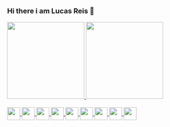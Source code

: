 ### Hi there i am Lucas Reis 👋


 <div>
  <a href="https://github.com/lucasreis10">
  <img height="180em" src="https://github-readme-stats.vercel.app/api?username=lucasreis10&show_icons=true&theme=dark&include_all_commits=true&count_private=true"/>
  <img height="180em" src="https://github-readme-stats.vercel.app/api/top-langs/?username=lucasreis10&layout=compact&langs_count=7&theme=dark"/>    
</div>
  
<div style="display: inline_block"><br>
  <img align="center" height="30" width="30" src="https://cdn.jsdelivr.net/gh/devicons/devicon/icons/javascript/javascript-original.svg" />
  <img align="center" height="30" width="30" src="https://cdn.jsdelivr.net/gh/devicons/devicon/icons/html5/html5-original.svg" />
  <img align="center" height="30" width="30" src="https://cdn.jsdelivr.net/gh/devicons/devicon/icons/css3/css3-original.svg" />
  <img align="center" height="30" width="30" src="https://cdn.jsdelivr.net/gh/devicons/devicon/icons/vuejs/vuejs-original.svg" />
  <img align="center" height="30" width="30" src="https://cdn.jsdelivr.net/gh/devicons/devicon/icons/react/react-original.svg" />
  <img align="center" height="30" width="30" src="https://cdn.jsdelivr.net/gh/devicons/devicon/icons/nodejs/nodejs-original.svg" />

  <img align="center" height="30" width="30" src="https://cdn.jsdelivr.net/gh/devicons/devicon/icons/java/java-original-wordmark.svg" />
  <img align="center" height="30" width="30" src="https://cdn.jsdelivr.net/gh/devicons/devicon/icons/spring/spring-original.svg" />
  
  <img align="center" height="30" width="30" src="https://cdn.jsdelivr.net/gh/devicons/devicon/icons/intellij/intellij-original.svg" />

</div>

 ##
